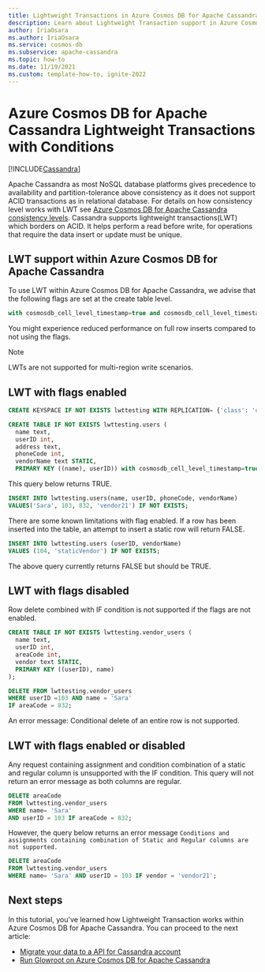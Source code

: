 ```yaml
---
title: Lightweight Transactions in Azure Cosmos DB for Apache Cassandra
description: Learn about Lightweight Transaction support in Azure Cosmos DB for Apache Cassandra
author: IriaOsara
ms.author: IriaOsara
ms.service: cosmos-db
ms.subservice: apache-cassandra
ms.topic: how-to
ms.date: 11/19/2021
ms.custom: template-how-to, ignite-2022
---
```


# Azure Cosmos DB for Apache Cassandra Lightweight Transactions with Conditions
[!INCLUDE[Cassandra](../includes/appliesto-cassandra.md)]

Apache Cassandra as most NoSQL database platforms gives precedence to availability and partition-tolerance above consistency as it does not support ACID transactions as in relational database. For details on how consistency level works with LWT see [Azure Cosmos DB for Apache Cassandra consistency levels](consistency-mapping.md). Cassandra supports lightweight transactions(LWT) which borders on ACID. It helps perform a read before write, for operations that require the data insert or update must be unique. 

## LWT support within Azure Cosmos DB for Apache Cassandra
To use LWT within Azure Cosmos DB for Apache Cassandra, we advise that the following flags are set at the create table level. 

```sql
with cosmosdb_cell_level_timestamp=true and cosmosdb_cell_level_timestamp_tombstones=true and cosmosdb_cell_level_timetolive=true
``` 
You might experience reduced performance on full row inserts compared to not using the flags.

> [!NOTE]
> LWTs are not supported for multi-region write scenarios.

## LWT with flags enabled
```sql
CREATE KEYSPACE IF NOT EXISTS lwttesting WITH REPLICATION= {'class': 'org.apache.cassandra.locator.SimpleStrategy', 'replication_factor' : '1'};
```

```sql
CREATE TABLE IF NOT EXISTS lwttesting.users (
  name text,
  userID int,
  address text,
  phoneCode int,
  vendorName text STATIC,
  PRIMARY KEY ((name), userID)) with cosmosdb_cell_level_timestamp=true and cosmosdb_cell_level_timestamp_tombstones=true and cosmosdb_cell_level_timetolive=true; 
```

This query below returns TRUE.
```sql
INSERT INTO lwttesting.users(name, userID, phoneCode, vendorName)
VALUES('Sara', 103, 832, 'vendor21') IF NOT EXISTS; 
``` 

There are some known limitations with flag enabled. If a row has been inserted into the table, an attempt to insert a static row will return FALSE. 
```sql
INSERT INTO lwttesting.users (userID, vendorName)
VALUES (104, 'staticVendor') IF NOT EXISTS;
```
The above query currently returns FALSE but should be TRUE.

## LWT with flags disabled
Row delete combined with IF condition is not supported if the flags are not enabled.

```sql
CREATE TABLE IF NOT EXISTS lwttesting.vendor_users (
  name text,
  userID int,
  areaCode int,
  vendor text STATIC,
  PRIMARY KEY ((userID), name)
);
```

```sql
DELETE FROM lwttesting.vendor_users 
WHERE userID =103 AND name = 'Sara' 
IF areaCode = 832;
```
An error message: Conditional delete of an entire row is not supported. 

## LWT with flags enabled or disabled
Any request containing assignment and condition combination of a static and regular column is unsupported with the IF condition.
This query will not return an error message as both columns are regular.
```sql
DELETE areaCode 
FROM lwttesting.vendor_users 
WHERE name= 'Sara' 
AND userID = 103 IF areaCode = 832;   
```
However, the query below returns an error message
`Conditions and assignments containing combination of Static and Regular columns are not supported.`
```sql
DELETE areaCode 
FROM lwttesting.vendor_users 
WHERE name= 'Sara' AND userID = 103 IF vendor = 'vendor21';  
```

## Next steps
In this tutorial, you've learned how Lightweight Transaction works within Azure Cosmos DB for Apache Cassandra. You can proceed to the next article:
- [Migrate your data to a API for Cassandra account](migrate-data.md)
- [Run Glowroot on Azure Cosmos DB for Apache Cassandra](glowroot.md)
